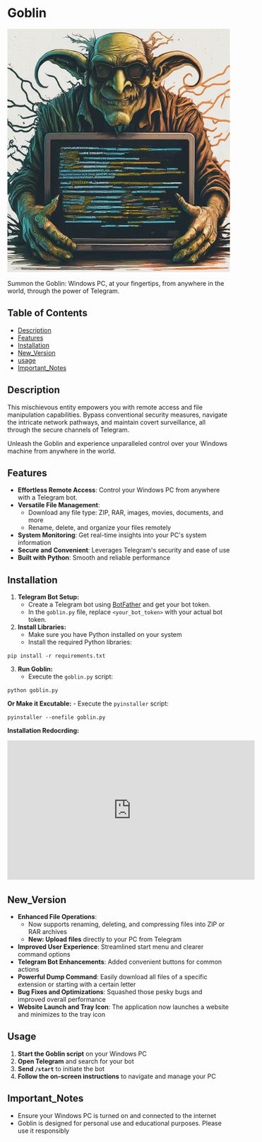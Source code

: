 # Goblin

<img src="goblin.jpg" alt="Image Alt Text" width="100%" height="550">

Summon the Goblin: Windows PC, at your fingertips, from anywhere in the world, through the power of Telegram.

## Table of Contents

- [Description](#description)
- [Features](#features)
- [Installation](#installation)
- [New_Version](#New_Version)
- [usage](#usage)
- [Important_Notes](#Important_Notes)

## Description

This mischievous entity empowers you with remote access and file manipulation capabilities. Bypass conventional security measures, navigate the intricate network pathways, and maintain covert surveillance, all through the secure channels of Telegram.

Unleash the Goblin and experience unparalleled control over your Windows machine from anywhere in the world.
## Features

- **Effortless Remote Access**: Control your Windows PC from anywhere with a Telegram bot.
- **Versatile File Management**:
    - Download any file type: ZIP, RAR, images, movies, documents, and more
    - Rename, delete, and organize your files remotely
- **System Monitoring**: Get real-time insights into your PC's system information
- **Secure and Convenient**: Leverages Telegram's security and ease of use
- **Built with Python**: Smooth and reliable performance

## Installation

1. **Telegram Bot Setup:**
    - Create a Telegram bot using [BotFather](https://telegram.me/BotFather) and get your bot token.
    - In the `goblin.py` file, replace `<your_bot_token>` with your actual bot token.
2. **Install Libraries:**
    - Make sure you have Python installed on your system
    - Install the required Python libraries:

```
pip install -r requirements.txt
```

3. **Run Goblin:**
    - Execute the `goblin.py` script:

```
python goblin.py
```

**Or Make it  Excutable:**
    - Execute the `pyinstaller` script:
```
pyinstaller --onefile goblin.py
```
**Installation Redocrding:**

<iframe width="560" height="315" src="https://www.youtube.com/embed/AvzPwMirHag?si=6T8hlOcKyDDg6Mb9" title="YouTube video player" frameborder="0" allow="accelerometer; autoplay; clipboard-write; encrypted-media; gyroscope; picture-in-picture; web-share" referrerpolicy="strict-origin-when-cross-origin" allowfullscreen></iframe>

## New_Version

- **Enhanced File Operations**:
    - Now supports renaming, deleting, and compressing files into ZIP or RAR archives
    - **New: Upload files** directly to your PC from Telegram
- **Improved User Experience**: Streamlined start menu and clearer command options
- **Telegram Bot Enhancements**: Added convenient buttons for common actions
- **Powerful Dump Command**: Easily download all files of a specific extension or starting with a certain letter
- **Bug Fixes and Optimizations**: Squashed those pesky bugs and improved overall performance
- **Website Launch and Tray Icon**: The application now launches a website and minimizes to the tray icon
  

## Usage

1. **Start the Goblin script** on your Windows PC
2. **Open Telegram** and search for your bot
3. **Send `/start`** to initiate the bot
4. **Follow the on-screen instructions** to navigate and manage your PC

## Important_Notes

- Ensure your Windows PC is turned on and connected to the internet
- Goblin is designed for personal use and educational purposes. Please use it responsibly